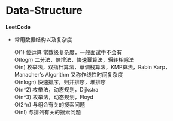 # Data-Structure
**LeetCode**
* 常用数据结构以及复杂度
  
   O(1)	位运算	常数级复杂度，一般面试中不会有 <br/>
   O(logn)	二分法，倍增法，快速幂算法，辗转相除法 <br/>
   O(n)	枚举法，双指针算法，单调栈算法，KMP算法，Rabin Karp，Manacher's Algorithm	又称作线性时间复杂度 <br/>
   O(nlogn)	快速排序，归并排序，堆排序 <br/>
   O(n^2)	枚举法，动态规划，Dijkstra <br/>
   O(n^3)	枚举法，动态规划，Floyd <br/>
   O(2^n)	与组合有关的搜索问题 <br/>
   O(n!)	与排列有关的搜索问题 <br/>
